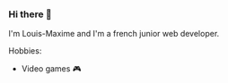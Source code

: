 ### Hi there 👋

I'm Louis-Maxime and I'm a french junior web developer.

Hobbies:
- Video games :video_game:
